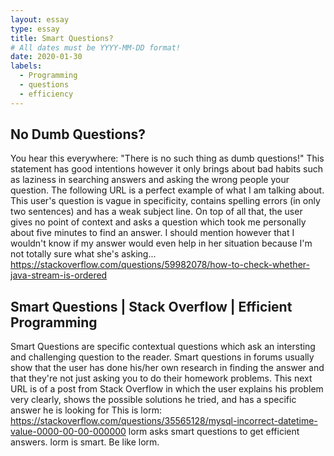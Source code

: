 ```yaml
---
layout: essay
type: essay
title: Smart Questions?
# All dates must be YYYY-MM-DD format!
date: 2020-01-30
labels:
  - Programming
  - questions
  - efficiency
---
```


## No Dumb Questions?

You hear this everywhere: "There is no such thing as dumb questions!" This statement has good intentions however it only brings about bad habits such as laziness in searching answers and asking the wrong people your question. The following URL is a perfect example of what I am talking about. This user's question is vague in specificity, contains spelling errors (in only two sentences) and has a weak subject line. On top of all that, the user gives no point of context and asks a question which took me personally about five minutes to find an answer. I should mention however that I wouldn't know if my answer would even help in her situation because I'm not totally sure what she's asking...
https://stackoverflow.com/questions/59982078/how-to-check-whether-java-stream-is-ordered

## Smart Questions | Stack Overflow | Efficient Programming 

Smart Questions are specific contextual questions which ask an intersting and challenging question to the reader. Smart questions in forums usually show that the user has done his/her own research in finding the answer and that they're not just asking you to do their homework problems. This next URL is of a post from Stack Overflow in which the user explains his problem very clearly, shows the possible solutions he tried, and has a specific answer he is looking for
This is lorm:
https://stackoverflow.com/questions/35565128/mysql-incorrect-datetime-value-0000-00-00-000000
lorm asks smart questions to get efficient answers.
lorm is smart.
Be like lorm.
